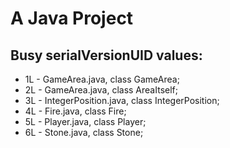 # A Java Project

## Busy serialVersionUID values:
* 1L - GameArea.java, class GameArea;
* 2L - GameArea.java, class AreaItself;
* 3L - IntegerPosition.java, class IntegerPosition;
* 4L - Fire.java, class Fire;
* 5L - Player.java, class Player;
* 6L - Stone.java, class Stone;